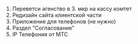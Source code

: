 1. Переветси агенство в 3. мкр на кассу комтет
2. Редизайн сайта клиентской части
3. Приложение для телефонов (не нужно)
4. Раздел "Согласование"
5. IP Телефония от МТС